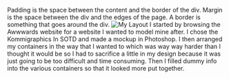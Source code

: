 Padding is the space between the content and the border of the div. Margin is the space between the div and the edges of the page. A border is something that goes around the div.
![My Layout](./images/layout.png)
I started by browsing the Awwwards website for a website I wanted to model mine after. I chose the Kommigraphics In SOTD and made a mockup in Photoshop. I then arranged my containers in the way that I wanted to which was way way harder than I thought it would be so I had to sacrifice a little in my design because it was just going to be too difficult and time consuming. Then I filled dummy info into the various containers so that it looked more put together.  
